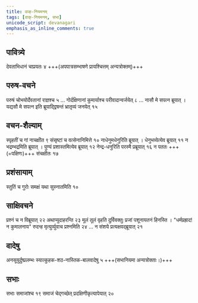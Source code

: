```yaml
---
title: वाक्-नियमनम्
tags: [वाक्-नियमनम्, सभा]
unicode_script: devanagari
emphasis_as_inline_comments: true
---
```

## पावित्र्ये
देवताभिधानं चाप्रयतः ४ +++(अपपात्रसम्भाषणे प्रायश्चित्तम् अन्यत्रोक्तम्)+++

## परुष-वचने
परुषं चोभयोर्देवतानां राज्ञश्च ५ … गोर्दक्षिणानां कुमार्याश्च परीवादान्वर्जयेत् ८ … नासौ मे सपत्न ब्रूयात् । यद्यसौ मे सपत्न इति ब्रूयाद्द्विषन्तं भ्रातृव्यं जनयेत् १५

## वचन-शैल्याम्
स्पृहतीं च गां नाचक्षीत ९ संसृष्टां च वत्सेनानिमित्ते १० नाधेनुमधेनुरिति ब्रूयात् । धेनुभव्येत्येव ब्रूयात्  ११ न भद्रम्भद्रमिति ब्रूयात् । पुण्यं प्रशास्तमित्येव ब्रूयात् १२ 
नेन्द्र-धनुरिति परस्मै प्रब्रूयात् १६ न पततः +++(=पक्षिणः)+++ संचक्षीतः १७ 

## प्रशंसायाम्
स्तुतिं च गुरोः समक्षं यथा सुस्नातमिति १० 

## साक्षिवचने
प्रश्नं च न विब्रूयात् २२ अथाप्युदाहरन्ति २३ मूलं तूलं वृहति दुर्विवक्तुः प्रजां पशूनायतनं हिनस्ति । "धर्मप्रह्राद! न कुमालनाय" रुदन्ह मृत्युर्व्युवाच प्रश्नमिति २४ … न संशये प्रत्यक्षवद्ब्रूयात् २१ 

## वादेषु
अनसूयुर्दुष्प्रलम्भः स्यात्कुहक-शठ-नास्तिक-बालवादेषु ५ +++(सभानियमा अन्यत्रोक्ताः।)+++

## सभाः
सभाः समाजांश्च १९ समाजं चेद्गच्छेत् प्रदक्षिणीकृत्यापेयात् २० 
